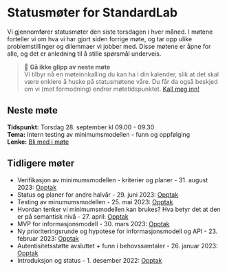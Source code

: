 # Statusmøter for StandardLab

Vi gjennomfører statusmøter den siste torsdagen i hver måned. I møtene forteller vi om hva vi har gjort siden forrige møte, og tar opp ulike problemstillinger og dilemmaer vi jobber med. Disse møtene er åpne for alle, og det er anledning til å stille spørsmål underveis.

> :calendar: **Gå ikke glipp av neste møte**  
> Vi tilbyr nå en møteinnkalling du kan ha i din kalender, slik at det skal være enklere å huske på statusmøtene våre. Du får da også beskjed om vi (mot formodning) endrer møtetidspunktet. [Kall meg inn!](mailto:standardlab@arkivverket.no?subject=Møteinnkalling)

## Neste møte

**Tidspunkt:** Torsdag 28. september kl 09.00 - 09.30  
**Tema:** Intern testing av minimumsmodellen - funn og oppfølging   
**Lenke:** [Bli med i møte](https://teams.microsoft.com/l/meetup-join/19%3ameeting_ZWRiOThmY2MtYjI1NS00M2VjLWE5NmYtMzBhYjYxYjQyZWY3%40thread.v2/0?context=%7B%22Tid%22%3A%2299d3d298-60cf-4636-9772-4a191b6f0d94%22%2C%22Oid%22%3A%223362d44c-9ebd-4312-ab68-1247945cd5b1%22%2C%22IsBroadcastMeeting%22%3Atrue%2C%22role%22%3A%22a%22%7D&btype=a&role=a)

## Tidligere møter

- Verifikasjon av minimumsmodellen - kriterier og planer - 31. august 2023: [Opptak](https://teams.microsoft.com/l/meetup-join/19%3ameeting_N2RkYTM4OGUtOTdmMC00ODk3LTkyNTYtYjJhNTgyYzA0YTQx%40thread.v2/0?context=%7B%22Tid%22%3A%2299d3d298-60cf-4636-9772-4a191b6f0d94%22%2C%22Oid%22%3A%223362d44c-9ebd-4312-ab68-1247945cd5b1%22%2C%22IsBroadcastMeeting%22%3Atrue%2C%22role%22%3A%22a%22%7D&btype=a&role=a)
- Status og planer for andre halvår - 29. juni 2023: [Opptak](https://teams.microsoft.com/l/meetup-join/19%3ameeting_ZDQ1YjA2ODAtMWI2Ny00ZmY4LWIyY2EtNTFkYTI0ZDhiMTc3%40thread.v2/0?context=%7B%22Tid%22%3A%2299d3d298-60cf-4636-9772-4a191b6f0d94%22%2C%22Oid%22%3A%223362d44c-9ebd-4312-ab68-1247945cd5b1%22%2C%22IsBroadcastMeeting%22%3Atrue%2C%22role%22%3A%22a%22%7D&btype=a&role=a)
- Testing av minumumsmodellen - 25. mai 2023: [Opptak](https://teams.microsoft.com/l/meetup-join/19%3ameeting_MTBkZTFhNDYtZWYyMS00MzEzLTg5NTYtMDFjMWUxNTkyN2I3%40thread.v2/0?context=%7B%22Tid%22%3A%2299d3d298-60cf-4636-9772-4a191b6f0d94%22%2C%22Oid%22%3A%223362d44c-9ebd-4312-ab68-1247945cd5b1%22%2C%22IsBroadcastMeeting%22%3Atrue%2C%22role%22%3A%22a%22%7D&btype=a&role=a)
- Hvordan tenker vi minimumsmodellen kan brukes? Hva betyr det at den er på semantisk nivå - 27. april: [Opptak](https://teams.microsoft.com/l/meetup-join/19%3ameeting_ZGYwYmJhNTItNTBhNC00MWM1LTk0NzAtYTZkMGFlMmJhOTUx%40thread.v2/0?context=%7B%22Tid%22%3A%2299d3d298-60cf-4636-9772-4a191b6f0d94%22%2C%22Oid%22%3A%223362d44c-9ebd-4312-ab68-1247945cd5b1%22%2C%22IsBroadcastMeeting%22%3Atrue%2C%22role%22%3A%22a%22%7D&btype=a&role=a)
- MVP for informasjonsmodell - 30. mars 2023: [Opptak](https://teams.microsoft.com/l/meetup-join/19%3ameeting_NjU4NmZiNGYtYzEyZi00OGU1LWJlZjctZDJkM2ZkYjVmZGVj%40thread.v2/0?context=%7B%22Tid%22%3A%2299d3d298-60cf-4636-9772-4a191b6f0d94%22%2C%22Oid%22%3A%223362d44c-9ebd-4312-ab68-1247945cd5b1%22%2C%22IsBroadcastMeeting%22%3Atrue%2C%22role%22%3A%22a%22%7D&btype=a&role=a)
- Ny prioriteringsrunde og hypotese for informasjonsmodell og API - 23. februar 2023: [Opptak](https://teams.microsoft.com/l/meetup-join/19%3ameeting_MzQ5YTlhNDItYjg1Yy00MWQ3LWE2YzYtNjhjZGM0NGI5N2Q2%40thread.v2/0?context=%7B%22Tid%22%3A%2299d3d298-60cf-4636-9772-4a191b6f0d94%22%2C%22Oid%22%3A%223362d44c-9ebd-4312-ab68-1247945cd5b1%22%2C%22IsBroadcastMeeting%22%3Atrue%2C%22role%22%3A%22a%22%7D&btype=a&role=a)
- Autentisitetsstøtte avsluttet + funn i behovssamtaler - 26. januar 2023: [Opptak](https://teams.microsoft.com/l/meetup-join/19%3ameeting_NWUxMWI5YjItMDhlYi00ZTVjLThjODMtZjRkOTI1NjU1OWRj%40thread.v2/0?context=%7B%22Tid%22%3A%2299d3d298-60cf-4636-9772-4a191b6f0d94%22%2C%22Oid%22%3A%223362d44c-9ebd-4312-ab68-1247945cd5b1%22%2C%22IsBroadcastMeeting%22%3Atrue%2C%22role%22%3A%22a%22%7D&btype=a&role=a)
- Introduksjon og status - 1. desember 2022: [Opptak](https://teams.microsoft.com/l/meetup-join/19%3ameeting_OGI0ZGM2NjYtNDJlOS00ZWE3LWI1ZjgtOTY0NzA5ZGFmMGYz%40thread.v2/0?context=%7B%22Tid%22%3A%2299d3d298-60cf-4636-9772-4a191b6f0d94%22%2C%22Oid%22%3A%223362d44c-9ebd-4312-ab68-1247945cd5b1%22%2C%22IsBroadcastMeeting%22%3Atrue%2C%22role%22%3A%22a%22%7D&btype=a&role=a)
